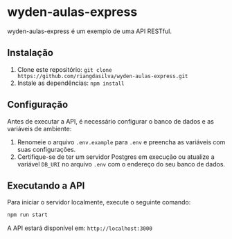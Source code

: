 # wyden-aulas-express

wyden-aulas-express é um exemplo de uma API RESTful.

## Instalação

1. Clone este repositório: `git clone https://github.com/riangdasilva/wyden-aulas-express.git`
2. Instale as dependências: `npm install`

## Configuração

Antes de executar a API, é necessário configurar o banco de dados e as variáveis de ambiente:

1. Renomeie o arquivo `.env.example` para `.env` e preencha as variáveis com suas configurações.
2. Certifique-se de ter um servidor Postgres em execução ou atualize a variável `DB_URI` no arquivo `.env` com o endereço do seu banco de dados.

## Executando a API

Para iniciar o servidor localmente, execute o seguinte comando:

```bash
npm run start
```

A API estará disponível em: `http://localhost:3000`
